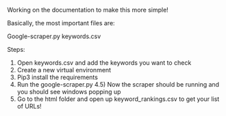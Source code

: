 Working on the documentation to make this more simple!

Basically, the most important files are:

Google-scraper.py
keywords.csv

Steps:
1) Open keywords.csv and add the keywords you want to check
2) Create a new virtual environment
3) Pip3 install the requirements
4) Run the google-scraper.py
4.5) Now the scraper should be running and you should see windows popping up
5) Go to the html folder and open up keyword_rankings.csv to get your list of URLs!